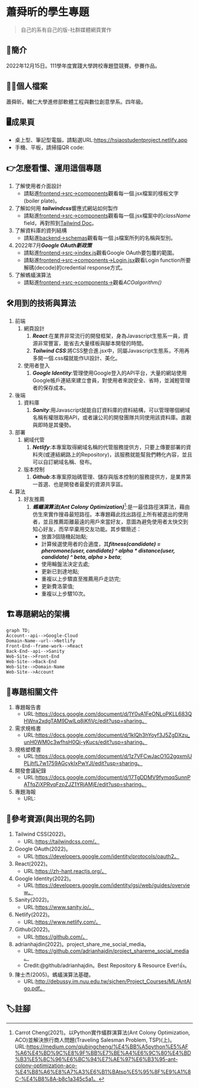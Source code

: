 # 蕭舜昕的學生專題
> 自己的系有自己的版-社群媒體網頁實作
## :book:簡介
2022年12月15日。111學年度實踐大學跨校專題暨競賽。參賽作品。
## :raising_hand_man:個人檔案
蕭舜昕。輔仁大學進修部軟體工程與數位創意學系。四年級。
## :desktop_computer:成果頁
   * 桌上型、筆記型電腦，請點選URL:https://hsiaostudentproject.netlify.app
   * 手機、平板，請掃描QR code:
## :point_right:怎麼看懂、運用這個專題
1. 了解使用者介面設計
   * 請點進[frontend->src->components]()觀看每一個.jsx檔案的樣板文字(boiler plate)。
2. 了解如何用 ***tailwindcss***響應式網站如何製作
   * 請點進[frontend->src->components]()觀看每一個.jsx檔案中的*className* field，再對照到[Tailwind Doc](https://tailwindcss.com/docs/installation)。
2. 了解資料庫的資列結構
   * 請點進[backend->schemas]()觀看每一個.js檔案所列的名稱與型別。
3. 2022年7月***Google OAuth新政策***
   * 請點進[frontend->src->index.js]()觀看Google OAuth要包覆的範圍。
   * 請點進[frontend->src->components->Login.jsx]()觀看Login function所要解碼(decode)的credential response方式。
4. 了解螞蟻演算法
   * 請點進[frontend->src->components->]()觀看*ACOalgorithm()*
## :hammer_and_wrench:用到的技術與算法
1. 前端
   1. 網頁設計
      1. ***React***:在業界非常流行的開發框架，身為Javascript生態系一員，資源非常豐富，能省去大量樣板與腳本開發的時間。
      2. ***Tailwind CSS***:將CSS整合進.jsx中，同屬Javascript生態系，不用再多開一個.css檔就能作UI設計、美化。
   2. 使用者登入
      1. ***Google Identity***:管理使用Google登入的API平台，大量的網站使用Google帳戶連結來建立會員，對使用者來說安全、省時，並減輕管理者的保存成本。
2. 後端
   1. 資料庫
      1. ***Sanity***:用Javascript就能自訂資料庫的資料結構，可以管理哪個網域名稱有權限取用API，或者讓公司的開發團隊共同使用該資料庫。直觀與即時是其優勢。
3. 部署
   1. 網域代管
      1. ***Netlify***:本專案取得網域名稱的代管服務提供方，只要上傳要部署的資料夾(或連結網路上的Repository)，該服務就能幫我們轉化內容，並且可以自訂網域名稱、發布。
   2. 版本控制
      1. ***Github***:本專案原始碼管理、儲存與版本控制的服務提供方，是業界第一首選、也是開發者最愛的資源共享區。
4. 算法
   1. 好友推薦
      1. ***螞蟻演算法(Ant Colony Optimization)***[^1]:是一最佳路徑演算法，藉由仿生來實作搜尋最短路徑。本專題藉此找出路徑上所有被選出的使用者，並且推薦距離最遠的用戶來當好友，意圖為避免使用者太快交到知心好友，而早早棄用交友功能。其步驟簡述：
         * 放置3個隨機起始點;
         * 計算候選使用者的合適度，其***fitness(candidate) = pheromone(user, candidate) ^ alpha * distance(user, candidate) ^ beta, alpha > beta***;
         * 使用輪盤法決定去處;
         * 更新已到達地點;
         * 重複以上步驟直至推薦用戶走訪完;
         * 更新費洛蒙值;
         * 重複以上步驟10次。
## :building_construction:專題網站的架構
```mermaid
graph TD;
Account--api-->Google-Cloud
Domain-Name--url-->Netlify
Front-End--frame-work-->React
Back-End--api-->Sanity
Web-Site-->Front-End
Web-Site-->Back-End
Web-Site-->Domain-Name
Web-Site-->Account
```
## :page_facing_up:專題相關文件
1. 專題報告書
   * URL:https://docs.google.com/document/d/1Y0vA1FeONLoPKLL683QHWnx2xdgTAM9DwlLq8jKfiVc/edit?usp=sharing。
2. 需求規格書
   * URL:https://docs.google.com/document/d/1klQh3hYoyf3J5ZgDXzu_unH0WM0c3wfhsH0Qj-yKucs/edit?usp=sharing。
3. 規格塑模書
   * URL:https://docs.google.com/document/d/1z7VFCwJacO1G2gqxmiUPLjhfL7w1759AGcykIxPwYJI/edit?usp=sharing。
4. 開發會議紀錄
   * URL:https://docs.google.com/document/d/17TgDDMV9fymqqSunnPATfqZjXPRvqFzpZJZ1YRjAMjE/edit?usp=sharing。
5. 專題海報
   * URL:
## :link:參考資源(與出現的名詞)
1. Tailwind CSS(2022)。
   * URL:https://tailwindcss.com/。
2. Google OAuth(2022)。
   * URL:https://developers.google.com/identity/protocols/oauth2。
3. React(2022)。
   * URL:https://zh-hant.reactjs.org/。
4. Google Identity(2022)。
   * URL:https://developers.google.com/identity/gsi/web/guides/overview。
5. Sanity(2022)。
   * URL:https://www.sanity.io/。
6. Netlify(2022)。
   * URL:https://www.netlify.com/。
7. Github(2022)。
   * URL:https://github.com/。
8. adrianhajdin(2022)。project_share_me_social_media。
   * URL:https://github.com/adrianhajdin/project_shareme_social_media。
   * Credit:@github/adrianhajdin。Best Repository & Resource Ever!:+1:。
9. 陳士杰(2005)。螞蟻演算法基礎。
   * URL:http://debussy.im.nuu.edu.tw/sjchen/Project_Courses/ML/AntAlgo.pdf。
## :label:註腳
[^1]:Carrot Cheng(2021)。以Python實作蟻群演算法(Ant Colony Optimization, ACO)並解決旅行商人問題(Traveling Salesman Problem, TSP)(上)。URL:https://medium.com/qiubingcheng/%E4%BB%A5python%E5%AF%A6%E4%BD%9C%E8%9F%BB%E7%BE%A4%E6%9C%80%E4%BD%B3%E5%8C%96%E6%BC%94%E7%AE%97%E6%B3%95-ant-colony-optimization-aco-%E4%B8%A6%E8%A7%A3%E6%B1%BAtsp%E5%95%8F%E9%A1%8C-%E4%B8%8A-b8c1a345c5a1。
